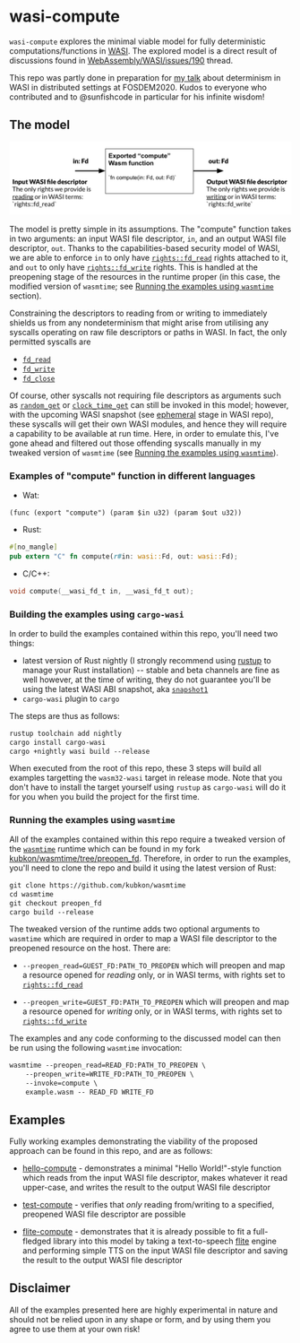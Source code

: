 # wasi-compute

`wasi-compute` explores the minimal viable model for fully deterministic
computations/functions in [WASI]. The explored model is a direct result
of discussions found in [WebAssembly/WASI/issues/190] thread.

This repo was partly done in preparation for [my talk] about determinism in WASI in
distributed settings at FOSDEM2020. Kudos to everyone who contributed and to
@sunfishcode in particular for his infinite wisdom!

[WASI]: https://wasi.dev
[WebAssembly/WASI/issues/190]: https://github.com/WebAssembly/WASI/issues/190
[my talk]: https://fosdem.org/2020/schedule/event/facilitating_distributed_deterministic_computation_with_wasi/

## The model

![The model](/images/the_model.png)

The model is pretty simple in its assumptions. The "compute" function takes in two
arguments: an input WASI file descriptor, `in`, and an output WASI file descriptor,
`out`. Thanks to the capabilities-based security model of WASI, we are able to enforce
`in` to only have [`rights::fd_read`] rights attached to it, and `out` to only have
[`rights::fd_write`] rights. This is handled at the preopening stage of the resources
in the runtime proper (in this case, the modified version of `wasmtime`;
see [Running the examples using `wasmtime`] section).

Constraining the descriptors to reading from or writing to immediately shields us 
from any nondeterminism that might arise from utilising any syscalls operating on
raw file descriptors or paths in WASI. In fact, the only permitted syscalls are

* [`fd_read`]
* [`fd_write`]
* [`fd_close`]

Of course, other syscalls not requiring file descriptors as arguments such as
[`random_get`] or [`clock_time_get`] can still be invoked in this model; however,
with the upcoming WASI snapshot (see [ephemeral] stage in WASI repo), these syscalls
will get their own WASI modules, and hence they will require a capability to be
available at run time. Here, in order to emulate this, I've gone ahead and filtered
out those offending syscalls manually in my tweaked version of `wasmtime` (see
[Running the examples using `wasmtime`]).

[`fd_read`]: https://github.com/WebAssembly/WASI/blob/master/phases/snapshot/docs.md#fd_read
[`fd_write`]: https://github.com/WebAssembly/WASI/blob/master/phases/snapshot/docs.md#fd_write
[`fd_close`]: https://github.com/WebAssembly/WASI/blob/master/phases/snapshot/docs.md#fd_close
[`random_get`]: https://github.com/WebAssembly/WASI/blob/master/phases/snapshot/docs.md#random_get
[`clock_time_get`]: https://github.com/WebAssembly/WASI/blob/master/phases/snapshot/docs.md#clock_time_get
[ephemeral]: https://github.com/WebAssembly/WASI/blob/master/phases/ephemeral/docs.md
[Running the examples using `wasmtime`]: #running-the-examples-using-wasmtime

### Examples of "compute" function in different languages
* Wat:

```wat
(func (export "compute") (param $in u32) (param $out u32))
```

* Rust:

```rust
#[no_mangle]
pub extern "C" fn compute(r#in: wasi::Fd, out: wasi::Fd);
```

* C/C++:

```c
void compute(__wasi_fd_t in, __wasi_fd_t out);
```

### Building the examples using `cargo-wasi`

In order to build the examples contained within this repo, you'll need two things:

* latest version of Rust nightly (I strongly recommend using [rustup] to manage your Rust
  installation) -- stable and beta channels are fine as well however, at the time of writing,
  they do not guarantee you'll be using the latest WASI ABI snapshot, aka [`snapshot1`]
* `cargo-wasi` plugin to `cargo`

[rustup]: https://rustup.rs
[`snapshot1`]: https://github.com/WebAssembly/WASI/blob/master/phases/snapshot/docs.md

The steps are thus as follows:

```
rustup toolchain add nightly
cargo install cargo-wasi
cargo +nightly wasi build --release
```

When executed from the root of this repo, these 3 steps will build all examples targetting
the `wasm32-wasi` target in release mode. Note that you don't have to install the target
yourself using `rustup` as `cargo-wasi` will do it for you when you build the project for
the first time.

### Running the examples using `wasmtime`

All of the examples contained within this repo require a tweaked version
of the [`wasmtime`] runtime which can be found in my fork [kubkon/wasmtime/tree/preopen_fd].
Therefore, in order to run the examples, you'll need to clone the repo and build it using the
latest version of Rust:

```
git clone https://github.com/kubkon/wasmtime
cd wasmtime
git checkout preopen_fd
cargo build --release
```

[`wasmtime`]: https://wasmtime.dev
[kubkon/wasmtime/tree/preopen_fd]: https://github.com/kubkon/wasmtime/tree/preopen_fd

The tweaked version of the runtime adds two optional arguments to `wasmtime` which are
required in order to map a WASI file descriptor to the preopened resource on the host.
There are:

* `--preopen_read=GUEST_FD:PATH_TO_PREOPEN` which will preopen and map a resource
    opened for *reading* only, or in WASI terms, with rights set to [`rights::fd_read`]

* `--preopen_write=GUEST_FD:PATH_TO_PREOPEN` which will preopen and map a resource
    opened for *writing* only, or in WASI terms, with rights set to [`rights::fd_write`]

[`rights::fd_read`]: https://github.com/WebAssembly/WASI/blob/master/phases/snapshot/docs.md#fd_read
[`rights::fd_write`]: https://github.com/WebAssembly/WASI/blob/master/phases/snapshot/docs.md#fd_write

The examples and any code conforming to the discussed model can then be run using
the following `wasmtime` invocation:

```
wasmtime --preopen_read=READ_FD:PATH_TO_PREOPEN \
    --preopen_write=WRITE_FD:PATH_TO_PREOPEN \
    --invoke=compute \
    example.wasm -- READ_FD WRITE_FD

```

## Examples

Fully working examples demonstrating the viability of the proposed approach can
be found in this repo, and are as follows:

* [hello-compute] - demonstrates a minimal "Hello World!"-style function which reads
    from the input WASI file descriptor, makes whatever it read upper-case,
    and writes the result to the output WASI file descriptor

* [test-compute] - verifies that *only* reading from/writing to a specified, preopened
    WASI file descriptor are possible

* [flite-compute] - demonstrates that it is already possible to fit a full-fledged
    library into this model by taking a text-to-speech [flite] engine
    and performing simple TTS on the input WASI file descriptor and
    saving the result to the output WASI file descriptor

[hello-compute]: hello-compute
[test-compute]: test-compute
[flite-compute]: flite-compute
[flite]: https://festvox.org/flite/index.html

## Disclaimer

All of the examples presented here are highly experimental in nature and should
not be relied upon in any shape or form, and by using them you agree to use them
at your own risk!

